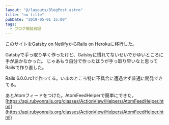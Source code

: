 ```yaml
---
layout: "@/layouts/BlogPost.astro"
title: "no title"
pubDate: "2019-05-01 15:00"
tags:
  - ブログ開発日記
---
```

このサイトをGatsby on NetlifyからRails on Herokuに移行した。

Gatsbyで手っ取り早く作ったけど、Gatsbyに慣れてないせいでかゆいところに手が届かなかった。
じゃあもう自分で作ったほうが手っ取り早いなと思ってRailsで作り直した。

Rails 6.0.0.rc1で作ってる。いまのところ特に不具合に遭遇せず普通に開発できてる。

あとAtomフィードをつけた。AtomFeedHelperで簡単にできた。
[https://api.rubyonrails.org/classes/ActionView/Helpers/AtomFeedHelper.html](https://api.rubyonrails.org/classes/ActionView/Helpers/AtomFeedHelper.html)
